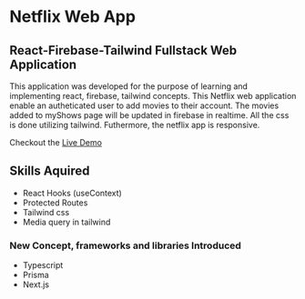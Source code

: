 # Netflix Web App
## React-Firebase-Tailwind Fullstack Web Application
This application was developed for the purpose of learning and implementing react, firebase, tailwind concepts. This Netflix web application 
enable an autheticated user to add movies to their account. The movies added to myShows page will be updated in firebase in realtime. All the css is done utilizing tailwind. Futhermore, the netflix app is responsive.

Checkout the [Live Demo](https://netflix-react-webapp.firebaseapp.com/)

## Skills Aquired
- React Hooks (useContext)
- Protected Routes
- Tailwind css
- Media query in tailwind

### New Concept, frameworks and libraries Introduced
- Typescript
- Prisma
- Next.js
